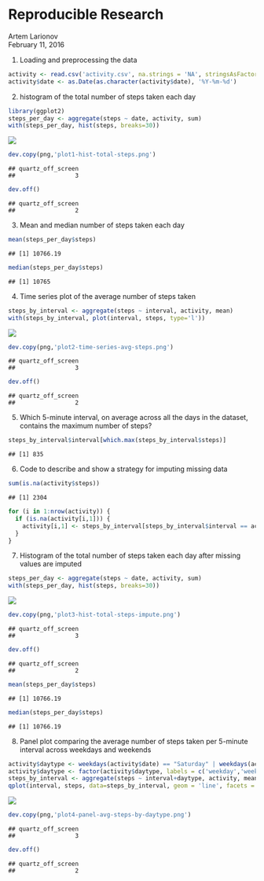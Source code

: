 # Reproducible Research
Artem Larionov  
February 11, 2016  

1. Loading and preprocessing the data

```r
activity <- read.csv('activity.csv', na.strings = 'NA', stringsAsFactors = F)
activity$date <- as.Date(as.character(activity$date), '%Y-%m-%d')
```

2. histogram of the total number of steps taken each day

```r
library(ggplot2)
steps_per_day <- aggregate(steps ~ date, activity, sum)
with(steps_per_day, hist(steps, breaks=30))
```

![](PA1_template_files/figure-html/unnamed-chunk-2-1.png) 

```r
dev.copy(png,'plot1-hist-total-steps.png')
```

```
## quartz_off_screen 
##                 3
```

```r
dev.off()
```

```
## quartz_off_screen 
##                 2
```

3. Mean and median number of steps taken each day

```r
mean(steps_per_day$steps)
```

```
## [1] 10766.19
```

```r
median(steps_per_day$steps)
```

```
## [1] 10765
```

4. Time series plot of the average number of steps taken

```r
steps_by_interval <- aggregate(steps ~ interval, activity, mean)
with(steps_by_interval, plot(interval, steps, type='l'))
```

![](PA1_template_files/figure-html/unnamed-chunk-4-1.png) 

```r
dev.copy(png,'plot2-time-series-avg-steps.png')
```

```
## quartz_off_screen 
##                 3
```

```r
dev.off()
```

```
## quartz_off_screen 
##                 2
```

5. Which 5-minute interval, on average across all the days in the dataset, contains the maximum number of steps?

```r
steps_by_interval$interval[which.max(steps_by_interval$steps)]
```

```
## [1] 835
```

6. Code to describe and show a strategy for imputing missing data

```r
sum(is.na(activity$steps))
```

```
## [1] 2304
```

```r
for (i in 1:nrow(activity)) {
  if (is.na(activity[i,1])) {
    activity[i,1] <- steps_by_interval[steps_by_interval$interval == activity[i,3],]$steps
  }
}
```

7. Histogram of the total number of steps taken each day after missing values are imputed

```r
steps_per_day <- aggregate(steps ~ date, activity, sum)
with(steps_per_day, hist(steps, breaks=30))
```

![](PA1_template_files/figure-html/unnamed-chunk-7-1.png) 

```r
dev.copy(png,'plot3-hist-total-steps-impute.png')
```

```
## quartz_off_screen 
##                 3
```

```r
dev.off()
```

```
## quartz_off_screen 
##                 2
```

```r
mean(steps_per_day$steps)
```

```
## [1] 10766.19
```

```r
median(steps_per_day$steps)
```

```
## [1] 10766.19
```

 8. Panel plot comparing the average number of steps taken per 5-minute interval across weekdays and weekends

```r
activity$daytype <- weekdays(activity$date) == "Saturday" | weekdays(activity$date) == "Sunday"
activity$daytype <- factor(activity$daytype, labels = c('weekday','weekend'))
steps_by_interval <- aggregate(steps ~ interval+daytype, activity, mean)
qplot(interval, steps, data=steps_by_interval, geom = 'line', facets = daytype ~ .)
```

![](PA1_template_files/figure-html/unnamed-chunk-8-1.png) 

```r
dev.copy(png,'plot4-panel-avg-steps-by-daytype.png')
```

```
## quartz_off_screen 
##                 3
```

```r
dev.off()
```

```
## quartz_off_screen 
##                 2
```
